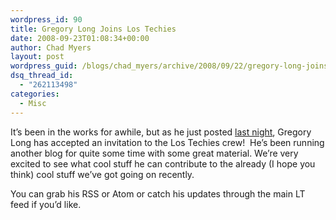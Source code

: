 ```yaml
---
wordpress_id: 90
title: Gregory Long Joins Los Techies
date: 2008-09-23T01:08:34+00:00
author: Chad Myers
layout: post
wordpress_guid: /blogs/chad_myers/archive/2008/09/22/gregory-long-joins-los-techies.aspx
dsq_thread_id:
  - "262113498"
categories:
  - Misc
---
```

It’s been in the works for awhile, but as he just posted [last night](http://www.lostechies.com/blogs/thatotherguy/archive/2008/09/21/hola-los-techies-and-thanks.aspx), Gregory Long has accepted an invitation to the Los Techies crew!&#160; He’s been running another blog for quite some time with some great material. We’re very excited to see what cool stuff he can contribute to the already (I hope you think) cool stuff we’ve got going on recently.

You can grab his RSS or Atom or catch his updates through the main LT feed if you’d like.